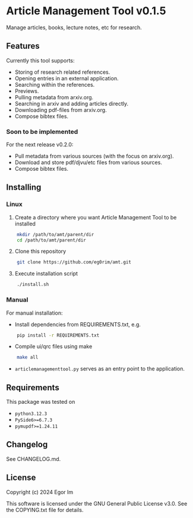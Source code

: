 # Article Management Tool v0.1.5

Manage articles, books, lecture notes, etc for research.

## Features

Currently this tool supports:
- Storing of research related references.
- Opening entries in an external application.
- Searching within the references.
- Previews.
- Pulling metadata from arxiv.org.
- Searching in arxiv and adding articles directly.
- Downloading pdf-files from arxiv.org.
- Compose bibtex files.

### Soon to be implemented

For the next release v0.2.0:
- Pull metadata from various sources (with the focus on arxiv.org).
- Download and store pdf/djvu/etc files from various sources.
- Compose bibtex files.

## Installing 

### Linux
1. Create a directory where you want Article Management Tool to be installed
```bash
    mkdir /path/to/amt/parent/dir
    cd /path/to/amt/parent/dir
```
2. Clone this repository
```bash
    git clone https://github.com/eg0rim/amt.git
```
3. Execute installation script
```bash
    ./install.sh
```

### Manual
For manual installation:
- Install dependencies from REQUIREMENTS.txt, e.g.
```bash
    pip install -r REQUIREMENTS.txt
```
- Compile ui/qrc files using make
```bash
    make all
```
- `articlemanagementtool.py` serves as an entry point to the application.

## Requirements

This package was tested on 
- `python3.12.3`
- `PySide6>=6.7.3`
- `pymupdf>=1.24.11`

## Changelog

See CHANGELOG.md.

## License

Copyright (c) 2024 Egor Im

This software is licensed under the GNU General Public License v3.0. See the COPYING.txt file for details.
